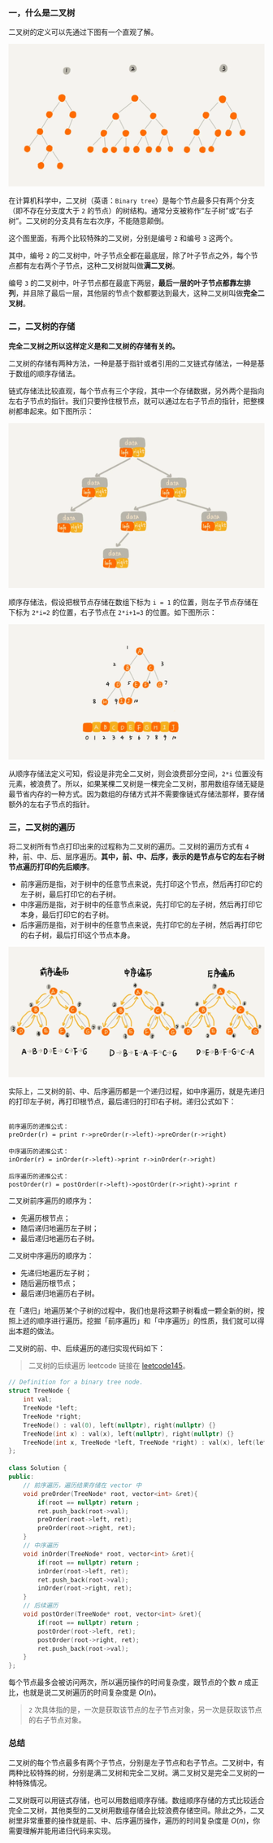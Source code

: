 ### 一，什么是二叉树

二叉树的定义可以先通过下图有一个直观了解。

![二叉树图示](../../data/images/binary_tree.png)

在计算机科学中，二叉树（英语：`Binary tree`）是每个节点最多只有两个分支（即不存在分支度大于 `2` 的节点）的树结构。通常分支被称作“左子树”或“右子树”。二叉树的分支具有左右次序，不能随意颠倒。

这个图里面，有两个比较特殊的二叉树，分别是编号 `2` 和编号 `3` 这两个。

其中，编号 `2` 的二叉树中，叶子节点全都在最底层，除了叶子节点之外，每个节点都有左右两个子节点，这种二叉树就叫做**满二叉树**。

编号 `3` 的二叉树中，叶子节点都在最底下两层，**最后一层的叶子节点都靠左排列**，并且除了最后一层，其他层的节点个数都要达到最大，这种二叉树叫做**完全二叉树**。

### 二，二叉树的存储

**完全二叉树之所以这样定义是和二叉树的存储有关的。**

二叉树的存储有两种方法，一种是基于指针或者引用的二叉链式存储法，一种是基于数组的顺序存储法。

链式存储法比较直观，每个节点有三个字段，其中一个存储数据，另外两个是指向左右子节点的指针。我们只要拎住根节点，就可以通过左右子节点的指针，把整棵树都串起来。如下图所示：

![链式存储法](../../data/images/binary_tree2.png)

顺序存储法，假设把根节点存储在数组下标为 `i = 1` 的位置，则左子节点存储在下标为 `2*i=2` 的位置，右子节点在 `2*i+1=3` 的位置。如下图所示：

![顺序存储法](../../data/images/binary_tree_define.png)

从顺序存储法定义可知，假设是非完全二叉树，则会浪费部分空间，`2*i` 位置没有元素，被浪费了。所以，如果某棵二叉树是一棵完全二叉树，那用数组存储无疑是最节省内存的一种方式。因为数组的存储方式并不需要像链式存储法那样，要存储额外的左右子节点的指针。

### 三，二叉树的遍历

将二叉树所有节点打印出来的过程称为二叉树的遍历。二叉树的遍历方式有 `4` 种，前、中、后、层序遍历。**其中，前、中、后序，表示的是节点与它的左右子树节点遍历打印的先后顺序**。

+ 前序遍历是指，对于树中的任意节点来说，先打印这个节点，然后再打印它的左子树，最后打印它的右子树。
+ 中序遍历是指，对于树中的任意节点来说，先打印它的左子树，然后再打印它本身，最后打印它的右子树。
+ 后序遍历是指，对于树中的任意节点来说，先打印它的左子树，然后再打印它的右子树，最后打印这个节点本身。

![二叉树的遍历](../../data/images/binary_tree_traverse.png)

实际上，二叉树的前、中、后序遍历都是一个递归过程，如中序遍历，就是先递归的打印左子树，再打印根节点，最后递归的打印右子树。递归公式如下：

```

前序遍历的递推公式：
preOrder(r) = print r->preOrder(r->left)->preOrder(r->right)

中序遍历的递推公式：
inOrder(r) = inOrder(r->left)->print r->inOrder(r->right)

后序遍历的递推公式：
postOrder(r) = postOrder(r->left)->postOrder(r->right)->print r
```

二叉树前序遍历的顺序为：

+ 先遍历根节点；
+ 随后递归地遍历左子树；
+ 最后递归地遍历右子树。

二叉树中序遍历的顺序为：

+ 先递归地遍历左子树；
+ 随后遍历根节点；
+ 最后递归地遍历右子树。

在「递归」地遍历某个子树的过程中，我们也是将这颗子树看成一颗全新的树，按照上述的顺序进行遍历。挖掘「前序遍历」和「中序遍历」的性质，我们就可以得出本题的做法。

二叉树的前、中、后续遍历的递归实现代码如下：
> 二叉树的后续遍历 leetcode 链接在 [leetcode145](https://leetcode-cn.com/problems/binary-tree-postorder-traversal/)。

```c++
// Definition for a binary tree node.
struct TreeNode {
    int val;
    TreeNode *left;
    TreeNode *right;
    TreeNode() : val(0), left(nullptr), right(nullptr) {}
    TreeNode(int x) : val(x), left(nullptr), right(nullptr) {}
    TreeNode(int x, TreeNode *left, TreeNode *right) : val(x), left(left), right(right) {}
};
 
class Solution {
public:
    // 前序遍历，遍历结果存储在 vector 中
    void preOrder(TreeNode* root, vector<int> &ret){
        if(root == nullptr) return ;
        ret.push_back(root->val);
        preOrder(root->left, ret);
        preOrder(root->right, ret);
    }
    // 中序遍历
    void inOrder(TreeNode* root, vector<int> &ret){
        if(root == nullptr) return ;
        inOrder(root->left, ret);
        ret.push_back(root->val);
        inOrder(root->right, ret);
    }
    // 后续遍历
    void postOrder(TreeNode* root, vector<int> &ret){
        if(root == nullptr) return ;
        postOrder(root->left, ret);
        postOrder(root->right, ret);
        ret.push_back(root->val);
    }
};
```

每个节点最多会被访问两次，所以遍历操作的时间复杂度，跟节点的个数 $n$ 成正比，也就是说二叉树遍历的时间复杂度是 $O(n)$。
> `2` 次具体指的是，一次是获取该节点的左子节点对象，另一次是获取该节点的右子节点对象。

### 总结

二叉树的每个节点最多有两个子节点，分别是左子节点和右子节点。二叉树中，有两种比较特殊的树，分别是满二叉树和完全二叉树。满二叉树又是完全二叉树的一种特殊情况。

二叉树既可以用链式存储，也可以用数组顺序存储。数组顺序存储的方式比较适合完全二叉树，其他类型的二叉树用数组存储会比较浪费存储空间。除此之外，二叉树里非常重要的操作就是前、中、后序遍历操作，遍历的时间复杂度是 $O(n)$，你需要理解并能用递归代码来实现。